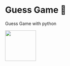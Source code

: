 # Guess Game 🤔
<div width="100%">
  <p>Guess Game with python</p>
  <img width="100px" src="https://upload.wikimedia.org/wikipedia/commons/thumb/c/c3/Python-logo-notext.svg/800px-Python-logo-notext.svg.png"/>
</div>
